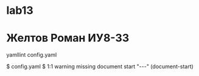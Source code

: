 # lab13
# Желтов Роман ИУ8-33

yamllint config.yaml

$ config.yaml
$  1:1       warning  missing document start "---"  (document-start)

